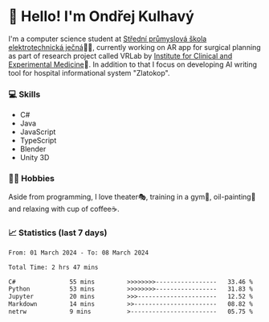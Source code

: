 # 👋 Hello! I'm Ondřej Kulhavý

I'm a computer science student at [Střední průmyslová škola elektrotechnická ječná](https://www.spsejecna.cz/)👨‍🎓, currently working on AR app for surgical planning as part of research project called VRLab by [Institute for Clinical and Experimental Medicine](https://www.ikem.cz/en/)🏥.
In addition to that I focus on developing AI writing tool for hospital informational system "Zlatokop".

### 💻 Skills
- C#
- Java
- JavaScript
- TypeScript
- Blender
- Unity 3D

### 🏋️‍♂️ Hobbies

Aside from programming, I love theater🎭, training in a gym💪, oil-painting🎨 and relaxing with cup of coffee☕.
### 📈 Statistics (last 7 days)
<!--START_SECTION:waka-->

```txt
From: 01 March 2024 - To: 08 March 2024

Total Time: 2 hrs 47 mins

C#               55 mins         >>>>>>>>-----------------   33.46 %
Python           53 mins         >>>>>>>>-----------------   31.83 %
Jupyter          20 mins         >>>----------------------   12.52 %
Markdown         14 mins         >>-----------------------   08.82 %
netrw            9 mins          >------------------------   05.75 %
```

<!--END_SECTION:waka-->



